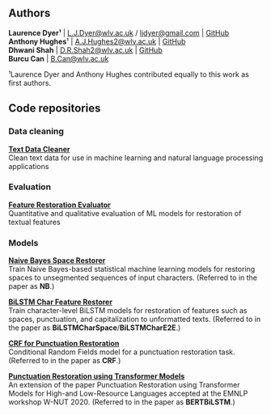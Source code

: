 <title>TEST</title>

## Authors

**Laurence Dyer¹** \| [L.J.Dyer@wlv.ac.uk](mailto:L.J.Dyer@wlv.ac.uk) / [ljdyer@gmail.com](mailto:ljdyer@gmail.com) \| [GitHub](https://github.com/ljdyer)<br>
**Anthony Hughes**¹ \| [A.J.Hughes2@wlv.ac.uk](mailto:A.J.Hughes2@wlv.ac.uk) \| [GitHub](https://github.com/anthonyhughes)<br>
**Dhwani Shah** \| [D.R.Shah2@wlv.ac.uk](mailto:D.R.Shah2@wlv.ac.uk) \| [GitHub](https://github.com/D-Shah1427)<br>
**Burcu Can** \| [B.Can@wlv.ac.uk](mailto:B.Can@wlv.ac.uk)

¹Laurence Dyer and Anthony Hughes contributed equally to this work as first authors.

## Code repositories

### Data cleaning

**[Text Data Cleaner](https://github.com/ljdyer/Text-Data-Cleaner)** <br>
Clean text data for use in machine learning and natural language processing applications

### Evaluation

**[Feature Restoration Evaluator](https://github.com/ljdyer/Feature-Restoration-Evaluator)** <br>
Quantitative and qualitative evaluation of ML models for restoration of textual features

### Models

**[Naive Bayes Space Restorer](https://github.com/ljdyer/Naive-Bayes-Space-Restorer)**<br>
Train Naive Bayes-based statistical machine learning models for restoring spaces to unsegmented sequences of input characters. (Referred to in the paper as **NB**.)

**[BiLSTM Char Feature Restorer](https://github.com/ljdyer/BiLSTM-Char-Feature-Restorer/)**<br>
Train character-level BiLSTM models for restoration of features such as spaces, punctuation, and capitalization to unformatted texts. (Referred to in the paper as **BiLSTMCharSpace**/**BiLSTMCharE2E**.)

**[CRF for Punctuation Restoration](https://github.com/anthonyhughes/crf-punctuation-restoration)**<br>
Conditional Random Fields model for a punctuation restoration task. (Referred to in the paper as **CRF**.)

**[Punctuation Restoration using Transformer Models](https://github.com/anthonyhughes/finetuning-en-punctuation-restoration)**<br>
An extension of the paper Punctuation Restoration using Transformer Models for High-and Low-Resource Languages accepted at the EMNLP workshop W-NUT 2020. (Referred to in the paper as **BERTBiLSTM**.)
